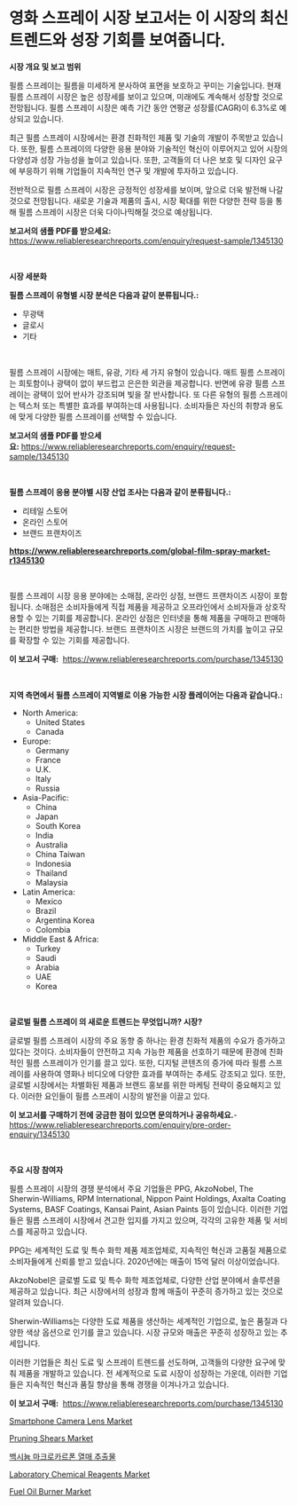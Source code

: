<p><h1>영화 스프레이 시장 보고서는 이 시장의 최신 트렌드와 성장 기회를 보여줍니다.</h1></p><p><strong>시장 개요 및 보고 범위</strong></p>
<p><p>필름 스프레이는 필름을 미세하게 분사하여 표면을 보호하고 꾸미는 기술입니다. 현재 필름 스프레이 시장은 높은 성장세를 보이고 있으며, 미래에도 계속해서 성장할 것으로 전망됩니다. 필름 스프레이 시장은 예측 기간 동안 연평균 성장률(CAGR)이 6.3%로 예상되고 있습니다. </p><p>최근 필름 스프레이 시장에서는 환경 친화적인 제품 및 기술의 개발이 주목받고 있습니다. 또한, 필름 스프레이의 다양한 응용 분야와 기술적인 혁신이 이루어지고 있어 시장의 다양성과 성장 가능성을 높이고 있습니다. 또한, 고객들의 더 나은 보호 및 디자인 요구에 부응하기 위해 기업들이 지속적인 연구 및 개발에 투자하고 있습니다.</p><p>전반적으로 필름 스프레이 시장은 긍정적인 성장세를 보이며, 앞으로 더욱 발전해 나갈 것으로 전망됩니다. 새로운 기술과 제품의 출시, 시장 확대를 위한 다양한 전략 등을 통해 필름 스프레이 시장은 더욱 다이나믹해질 것으로 예상됩니다.</p></p>
<p><strong>보고서의 샘플 PDF를 받으세요:</strong> <a href="https://www.reliableresearchreports.com/enquiry/request-sample/1345130">https://www.reliableresearchreports.com/enquiry/request-sample/1345130</a></p>
<p>&nbsp;</p>
<p><strong>시장 세분화</strong></p>
<p><strong>필름 스프레이 유형별 시장 분석은 다음과 같이 분류됩니다.:</strong></p>
<p><ul><li>무광택</li><li>글로시</li><li>기타</li></ul></p>
<p>&nbsp;</p>
<p><p>필름 스프레이 시장에는 매트, 유광, 기타 세 가지 유형이 있습니다. 매트 필름 스프레이는 희토함이나 광택이 없이 부드럽고 은은한 외관을 제공합니다. 반면에 유광 필름 스프레이는 광택이 있어 반사가 강조되며 빛을 잘 반사합니다. 또 다른 유형의 필름 스프레이는 텍스처 또는 특별한 효과를 부여하는데 사용됩니다. 소비자들은 자신의 취향과 용도에 맞게 다양한 필름 스프레이를 선택할 수 있습니다.</p></p>
<p><strong>보고서의 샘플 PDF를 받으세요:</strong>&nbsp;<a href="https://www.reliableresearchreports.com/enquiry/request-sample/1345130">https://www.reliableresearchreports.com/enquiry/request-sample/1345130</a></p>
<p>&nbsp;</p>
<p><strong> 필름 스프레이 응용 분야별 시장 산업 조사는 다음과 같이 분류됩니다.:</strong></p>
<p><ul><li>리테일 스토어</li><li>온라인 스토어</li><li>브랜드 프랜차이즈</li></ul></p>
<p><strong><a href="https://www.reliableresearchreports.com/global-film-spray-market-r1345130">https://www.reliableresearchreports.com/global-film-spray-market-r1345130</a></strong></p>
<p>&nbsp;</p>
<p><p>필름 스프레이 시장 응용 분야에는 소매점, 온라인 상점, 브랜드 프랜차이즈 시장이 포함됩니다. 소매점은 소비자들에게 직접 제품을 제공하고 오프라인에서 소비자들과 상호작용할 수 있는 기회를 제공합니다. 온라인 상점은 인터넷을 통해 제품을 구매하고 판매하는 편리한 방법을 제공합니다. 브랜드 프랜차이즈 시장은 브랜드의 가치를 높이고 규모를 확장할 수 있는 기회를 제공합니다.</p></p>
<p><strong>이 보고서 구매:</strong>&nbsp; <a href="https://www.reliableresearchreports.com/purchase/1345130">https://www.reliableresearchreports.com/purchase/1345130</a></p>
<p>&nbsp;</p>
<p><strong>지역 측면에서 필름 스프레이 지역별로 이용 가능한 시장 플레이어는 다음과 같습니다.:</strong></p>
<p><ul>
    <li>
        North America:
        <ul>
            <li>United States</li>
            <li>Canada</li>
        </ul>
    </li>
    <li>
        Europe:
        <ul>
            <li>Germany</li>
            <li>France</li>
            <li>U.K.</li>
            <li>Italy</li>
            <li>Russia</li>
        </ul>
    </li>
    <li>
        Asia-Pacific:
        <ul>
            <li>China</li>
            <li>Japan</li>
            <li>South Korea</li>
            <li>India</li>
            <li>Australia</li>
            <li>China Taiwan</li>
            <li>Indonesia</li>
            <li>Thailand</li>
            <li>Malaysia</li>
        </ul>
    </li>
    <li>
        Latin America:
        <ul>
            <li>Mexico</li>
            <li>Brazil</li>
            <li>Argentina Korea</li>
            <li>Colombia</li>
        </ul>
    </li>
    <li>
        Middle East & Africa:
        <ul>
            <li>Turkey</li>
            <li>Saudi</li>
            <li>Arabia</li>
            <li>UAE</li>
            <li>Korea</li>
        </ul>
    </li>
    </ul></p>
<p>&nbsp;</p>
<p><strong>글로벌 필름 스프레이 의 새로운 트렌드는 무엇입니까? 시장?</strong></p>
<p><p>글로벌 필름 스프레이 시장의 주요 동향 중 하나는 환경 친화적 제품의 수요가 증가하고 있다는 것이다. 소비자들이 안전하고 지속 가능한 제품을 선호하기 때문에 환경에 친화적인 필름 스프레이가 인기를 끌고 있다. 또한, 디지털 콘텐츠의 증가에 따라 필름 스프레이를 사용하여 영화나 비디오에 다양한 효과를 부여하는 추세도 강조되고 있다. 또한, 글로벌 시장에서는 차별화된 제품과 브랜드 홍보를 위한 마케팅 전략이 중요해지고 있다. 이러한 요인들이 필름 스프레이 시장의 발전을 이끌고 있다.</p></p>
<p><strong>이 보고서를 구매하기 전에 궁금한 점이 있으면 문의하거나 공유하세요.</strong>- <a href="https://www.reliableresearchreports.com/enquiry/pre-order-enquiry/1345130">https://www.reliableresearchreports.com/enquiry/pre-order-enquiry/1345130</a></p>
<p>&nbsp;</p>
<p><strong>주요 시장 참여자</strong></p>
<p><p>필름 스프레이 시장의 경쟁 분석에서 주요 기업들은 PPG, AkzoNobel, The Sherwin-Williams, RPM International, Nippon Paint Holdings, Axalta Coating Systems, BASF Coatings, Kansai Paint, Asian Paints 등이 있습니다. 이러한 기업들은 필름 스프레이 시장에서 견고한 입지를 가지고 있으며, 각각의 고유한 제품 및 서비스를 제공하고 있습니다.</p><p>PPG는 세계적인 도료 및 특수 화학 제품 제조업체로, 지속적인 혁신과 고품질 제품으로 소비자들에게 신뢰를 받고 있습니다. 2020년에는 매출이 15억 달러 이상이었습니다.</p><p>AkzoNobel은 글로벌 도료 및 특수 화학 제조업체로, 다양한 산업 분야에서 솔루션을 제공하고 있습니다. 최근 시장에서의 성장과 함께 매출이 꾸준히 증가하고 있는 것으로 알려져 있습니다.</p><p>Sherwin-Williams는 다양한 도료 제품을 생산하는 세계적인 기업으로, 높은 품질과 다양한 색상 옵션으로 인기를 끌고 있습니다. 시장 규모와 매출은 꾸준히 성장하고 있는 추세입니다.</p><p>이러한 기업들은 최신 도료 및 스프레이 트렌드를 선도하며, 고객들의 다양한 요구에 맞춰 제품을 개발하고 있습니다. 전 세계적으로 도료 시장이 성장하는 가운데, 이러한 기업들은 지속적인 혁신과 품질 향상을 통해 경쟁을 이겨나가고 있습니다.</p></p>
<p><strong>이 보고서 구매:</strong>&nbsp;&nbsp;<a href="https://www.reliableresearchreports.com/purchase/1345130">https://www.reliableresearchreports.com/purchase/1345130</a></p>
<p><p><a href="https://automatic-knee-4c7.notion.site/Smartphone-Camera-Lens-Market-Size-2024-2031-Global-Industrial-Analysis-Key-Geographical-Regions--a40b37aa65124be6872fa90729909788">Smartphone Camera Lens Market</a></p><p><a href="https://view.publitas.com/reportprime-1/pruning-shears-market-analysis-and-market-size-global-industry-overview-market-segmentation-and-forecast-2024-to-2031/">Pruning Shears Market</a></p><p><a href="https://medium.com/@marcpascual04/2024%EB%85%84%EB%B6%80%ED%84%B0-2031%EB%85%84%EA%B9%8C%EC%A7%80%EC%9D%98-vaccinium-macrocarpon-%E6%9E%9C%EC%8B%A4-%EC%B6%94%EC%B6%9C%EB%AC%BC-%EC%8B%9C%EC%9E%A5-%EB%B6%84%EC%84%9D-%EB%B0%8F-%ED%81%AC%EA%B8%B0-%EC%98%88%EC%B8%A1-65ad7cd32c68">백시늄 마크로카르폰 열매 추출물</a></p><p><a href="https://issuu.com/reportprime-2/docs/laboratory-chemical-reagents-market-size-2030.pptx">Laboratory Chemical Reagents Market</a></p><p><a href="https://github.com/yoshih12/Market-Research-Report-List-2/blob/main/fuel-oil-burner-market.md">Fuel Oil Burner Market</a></p></p>